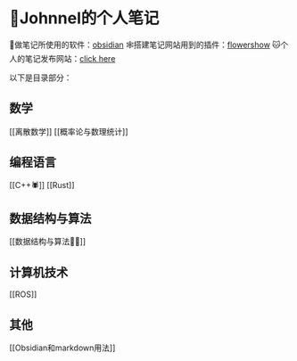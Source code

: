 


# 🎉Johnnel的个人笔记

🍕做笔记所使用的软件：[obsidian](https://obsidian.md/)
🕸️搭建笔记网站用到的插件：[flowershow](https://flowershow.app/)
🐱个人的笔记发布网站：[click here](https://my.flowershow.app/@fat-Johnnel/johnnel-flowershow)



以下是目录部分：
## 数学
[[离散数学]]
[[概率论与数理统计]]

## 编程语言
[[C++🕷️]]
[[Rust]]

## 数据结构与算法
[[数据结构与算法👩‍💼]]

## 计算机技术
[[ROS]]
## 其他
[[Obsidian和markdown用法]]

